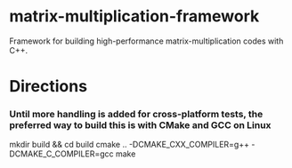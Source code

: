 # matrix-multiplication-framework
Framework for building high-performance matrix-multiplication codes with C++. 

# Directions 
### Until more handling is added for cross-platform tests, the preferred way to build this is with CMake and GCC on Linux 
mkdir build && cd build
cmake .. -DCMAKE_CXX_COMPILER=g++ -DCMAKE_C_COMPILER=gcc 
make 
